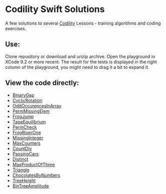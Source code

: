 # Codility Swift Solutions
A few solutions to several [Codility](https://codility.com/lessons) Lessons - training algorithms and coding exercises. 

## Use: 
Clone repository or download and unzip archive. Open the playground in XCode 9.2 or more recent. The result for the tests is displayed in the right column of the playground, you might need to drag it a bit to expand it.

## View the code directly:

* [BinaryGap](https://github.com/noobywalker/codility-swift-solutions-by-me/blob/master/codility-solutions.playground/Pages/BinaryGap.xcplaygroundpage/Contents.swift)
* [CyclicRotation](https://github.com/noobywalker/codility-swift-solutions-by-me/blob/master/codility-solutions.playground/Pages/CyclicRotation.xcplaygroundpage/Contents.swift)
* [OddOccurencesInArray](https://github.com/noobywalker/codility-swift-solutions-by-me/blob/master/codility-solutions.playground/Pages/OddOccurrencesInArray.xcplaygroundpage/Contents.swift)
* [PermMissingElem](https://github.com/noobywalker/codility-swift-solutions-by-me/blob/master/codility-solutions.playground/Pages/PermMissingElem.xcplaygroundpage/Contents.swift)
* [FrogJump](https://github.com/noobywalker/codility-swift-solutions-by-me/blob/master/codility-solutions.playground/Pages/FrogJmp.xcplaygroundpage/Contents.swift)
* [TapeEquilibrium](https://github.com/noobywalker/codility-swift-solutions-by-me/blob/master/codility-solutions.playground/Pages/TapeEquilibrium.xcplaygroundpage/Contents.swift)
* [PermCheck](https://github.com/noobywalker/codility-swift-solutions-by-me/blob/master/codility-solutions.playground/Pages/PermCheck.xcplaygroundpage/Contents.swift)
* [FrogRiverOne](#)
* [MissingInteger](#)
* [MaxCounters](#)
* [CountDiv](#)
* [PassingCars](#)
* [Distinct](#)
* [MaxProductOfThree](#)
* [Triangle](#)
* [ChocolatesByNumbers](#)
* [TreeHeight](#)
* [BinTreeAmplitude](#)
